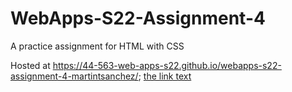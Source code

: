# WebApps-S22-Assignment-4
A practice assignment for HTML with CSS

Hosted at https://44-563-web-apps-s22.github.io/webapps-s22-assignment-4-martintsanchez/;
<a href="https://44-563-web-apps-s22.github.io/webapps-s22-assignment-4-martintsanchez/"> the link text</a>
